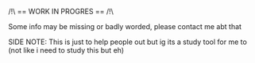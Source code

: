 /!\ == WORK IN PROGRES == /!\

Some info may be missing or badly worded, please contact me abt that

SIDE NOTE: This is just to help people out but ig its a study tool for me to (not like i need to study this but eh)
